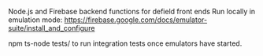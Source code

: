 Node.js and Firebase backend functions for defield front ends
Run locally in emulation mode:
https://firebase.google.com/docs/emulator-suite/install_and_configure

npm ts-node tests/<test file here>  to run integration tests once emulators have started.


